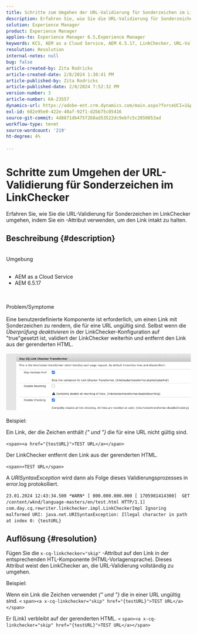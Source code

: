 ```yaml
---
title: Schritte zum Umgehen der URL-Validierung für Sonderzeichen im LinkChecker
description: Erfahren Sie, wie Sie die URL-Validierung für Sonderzeichen im LinkChecker umgehen, um den Link intakt zu halten.
solution: Experience Manager
product: Experience Manager
applies-to: Experience Manager 6.5,Experience Manager
keywords: KCS, AEM as a Cloud Service, AEM 6.5.17, LinkChecker, URL-Validierungsfehler
resolution: Resolution
internal-notes: null
bug: false
article-created-by: Zita Rodricks
article-created-date: 2/8/2024 1:38:41 PM
article-published-by: Zita Rodricks
article-published-date: 2/8/2024 7:52:32 PM
version-number: 3
article-number: KA-23557
dynamics-url: https://adobe-ent.crm.dynamics.com/main.aspx?forceUCI=1&pagetype=entityrecord&etn=knowledgearticle&id=c902f258-87c6-ee11-9079-6045bd006149
exl-id: 682e95e0-422e-48af-92f1-d2bb75c85416
source-git-commit: 4d8871db475f268ad53522dc9ebfc5c2850853ad
workflow-type: tm+mt
source-wordcount: '219'
ht-degree: 4%

---
```


# Schritte zum Umgehen der URL-Validierung für Sonderzeichen im LinkChecker


Erfahren Sie, wie Sie die URL-Validierung für Sonderzeichen im LinkChecker umgehen, indem Sie ein -Attribut verwenden, um den Link intakt zu halten.

## Beschreibung {#description}

<br>Umgebung<br><br>
- AEM as a Cloud Service
- AEM 6.5.17

<br><br>Problem/Symptome<br><br>
Eine benutzerdefinierte Komponente ist erforderlich, um einen Link mit Sonderzeichen zu rendern, die für eine URL ungültig sind. Selbst wenn die *Überprüfung deaktivieren* in der LinkChecker-Konfiguration auf &quot;true&quot;gesetzt ist, validiert der LinkChecker weiterhin und entfernt den Link aus der gerenderten HTML.
<br><br>![](assets/___d202f258-87c6-ee11-9079-6045bd006149___.png)<br><br>
Beispiel:

Ein Link, der die Zeichen enthält<b> </b>*{&quot; und &quot;}<b>* </b>die für eine URL nicht gültig sind.

`<span><a href="{testURL}">TEST URL</a></span>`

Der LinkChecker entfernt den Link aus der gerenderten HTML.

`<span>>TEST URL</span>`

A *URISyntaxException* wird dann als Folge dieses Validierungsprozesses in error.log protokolliert.

`23.01.2024 12:43:34.500 *WARN* [ 000.000.000.000 [ 1705981414300]  GET /content/wknd/language-masters/en/test.html HTTP/1.1]  com.day.cq.rewriter.linkchecker.impl.LinkCheckerImpl Ignoring malformed URI: java.net.URISyntaxException: Illegal character in path at index 0: {testURL}`


## Auflösung {#resolution}


Fügen Sie die `x-cq-linkchecker="skip"` -Attribut auf den Link in der entsprechenden HTL-Komponente (HTML-Vorlagensprache). Dieses Attribut weist den LinkChecker an, die URL-Validierung vollständig zu umgehen.

Beispiel:

Wenn ein Link die Zeichen verwendet *{&quot; und &quot;}* die in einer URL ungültig sind.
`<`  `span><a x-cq-linkchecker="skip" href="{testURL}">TEST URL</a></span>`

Er (Link) verbleibt auf der gerenderten HTML.
`<` `span><a x-cq-linkchecker="skip" href="{testURL}">TEST URL</a></span>`
